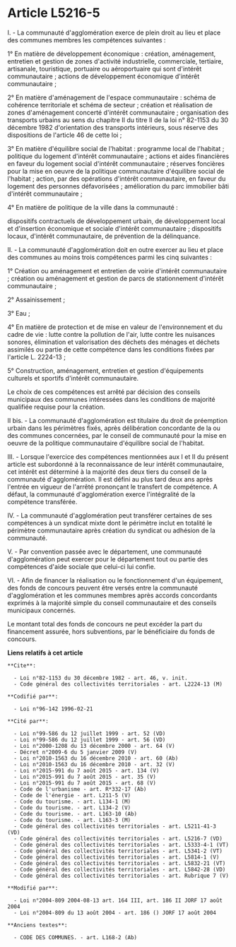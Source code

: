 # Article L5216-5

I. - La communauté d'agglomération exerce de plein droit au lieu et place des communes membres les compétences suivantes :

1° En matière de développement économique : création, aménagement, entretien et gestion de zones d'activité industrielle,
commerciale, tertiaire, artisanale, touristique, portuaire ou aéroportuaire qui sont d'intérêt communautaire ; actions de
développement économique d'intérêt communautaire ;

2° En matière d'aménagement de l'espace communautaire : schéma de cohérence territoriale et schéma de secteur ; création et
réalisation de zones d'aménagement concerté d'intérêt communautaire ; organisation des transports urbains au sens du chapitre
II du titre II de la loi n° 82-1153 du 30 décembre 1982 d'orientation des transports intérieurs, sous réserve des
dispositions de l'article 46 de cette loi ;

3° En matière d'équilibre social de l'habitat : programme local de l'habitat ; politique du logement d'intérêt
communautaire ; actions et aides financières en faveur du logement social d'intérêt communautaire ; réserves foncières pour
la mise en oeuvre de la politique communautaire d'équilibre social de l'habitat ; action, par des opérations d'intérêt
communautaire, en faveur du logement des personnes défavorisées ; amélioration du parc immobilier bâti d'intérêt
communautaire ;

4° En matière de politique de la ville dans la communauté :

dispositifs contractuels de développement urbain, de développement local et d'insertion économique et sociale d'intérêt
communautaire ; dispositifs locaux, d'intérêt communautaire, de prévention de la délinquance.

II. - La communauté d'agglomération doit en outre exercer au lieu et place des communes au moins trois compétences parmi les
cinq suivantes :

1° Création ou aménagement et entretien de voirie d'intérêt communautaire ; création ou aménagement et gestion de parcs de
stationnement d'intérêt communautaire ;

2° Assainissement ;

3° Eau ;

4° En matière de protection et de mise en valeur de l'environnement et du cadre de vie : lutte contre la pollution de l'air,
lutte contre les nuisances sonores, élimination et valorisation des déchets des ménages et déchets assimilés ou partie de
cette compétence dans les conditions fixées par l'article L. 2224-13 ;

5° Construction, aménagement, entretien et gestion d'équipements culturels et sportifs d'intérêt communautaire.

Le choix de ces compétences est arrêté par décision des conseils municipaux des communes intéressées dans les conditions de
majorité qualifiée requise pour la création.

II bis. - La communauté d'agglomération est titulaire du droit de préemption urbain dans les périmètres fixés, après
délibération concordante de la ou des communes concernées, par le conseil de communauté pour la mise en oeuvre de la
politique communautaire d'équilibre social de l'habitat.

III. - Lorsque l'exercice des compétences mentionnées aux I et II du présent article est subordonné à la reconnaissance de
leur intérêt communautaire, cet intérêt est déterminé à la majorité des deux tiers du conseil de la communauté
d'agglomération. Il est défini au plus tard deux ans après l'entrée en vigueur de l'arrêté prononçant le transfert de
compétence. A défaut, la communauté d'agglomération exerce l'intégralité de la compétence transférée.

IV. - La communauté d'agglomération peut transférer certaines de ses compétences à un syndicat mixte dont le périmètre inclut
en totalité le périmètre communautaire après création du syndicat ou adhésion de la communauté.

V. - Par convention passée avec le département, une communauté d'agglomération peut exercer pour le département tout ou
partie des compétences d'aide sociale que celui-ci lui confie.

VI. - Afin de financer la réalisation ou le fonctionnement d'un équipement, des fonds de concours peuvent être versés entre
la communauté d'agglomération et les communes membres après accords concordants exprimés à la majorité simple du conseil
communautaire et des conseils municipaux concernés.

Le montant total des fonds de concours ne peut excéder la part du financement assurée, hors subventions, par le bénéficiaire
du fonds de concours.

**Liens relatifs à cet article**

	**Cite**:

	  - Loi n°82-1153 du 30 décembre 1982 - art. 46, v. init.
	  - Code général des collectivités territoriales - art. L2224-13 (M)

	**Codifié par**:

	  - Loi n°96-142 1996-02-21

	**Cité par**:

	  - Loi n°99-586 du 12 juillet 1999 - art. 52 (VD)
	  - Loi n°99-586 du 12 juillet 1999 - art. 56 (VD)
	  - Loi n°2000-1208 du 13 décembre 2000 - art. 64 (V)
	  - Décret n°2009-6 du 5 janvier 2009 (V)
	  - Loi n°2010-1563 du 16 décembre 2010 - art. 60 (Ab)
	  - Loi n°2010-1563 du 16 décembre 2010 - art. 32 (V)
	  - Loi n°2015-991 du 7 août 2015 - art. 134 (V)
	  - Loi n°2015-991 du 7 août 2015 - art. 35 (V)
	  - Loi n°2015-991 du 7 août 2015 - art. 68 (V)
	  - Code de l'urbanisme - art. R*332-17 (Ab)
	  - Code de l'énergie - art. L211-5 (V)
	  - Code du tourisme. - art. L134-1 (M)
	  - Code du tourisme. - art. L134-2 (V)
	  - Code du tourisme. - art. L163-10 (Ab)
	  - Code du tourisme. - art. L163-3 (M)
	  - Code général des collectivités territoriales - art. L5211-41-3 (VD)
	  - Code général des collectivités territoriales - art. L5216-7 (VD)
	  - Code général des collectivités territoriales - art. L5333-4-1 (VT)
	  - Code général des collectivités territoriales - art. L5341-2 (VT)
	  - Code général des collectivités territoriales - art. L5814-1 (V)
	  - Code général des collectivités territoriales - art. L5832-21 (VT)
	  - Code général des collectivités territoriales - art. L5842-28 (VD)
	  - Code général des collectivités territoriales - art. Rubrique 7 (V)

	**Modifié par**:

	  - Loi n°2004-809 2004-08-13 art. 164 III, art. 186 II JORF 17 août 2004
	  - Loi n°2004-809 du 13 août 2004 - art. 186 () JORF 17 août 2004

	**Anciens textes**:

	  - CODE DES COMMUNES. - art. L168-2 (Ab)
